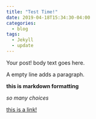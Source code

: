 ```yaml
---
title: "Test Time!"
date: 2019-04-18T15:34:30-04:00
categories:
  - blog
tags:
  - Jekyll
  - update
---
```


Your post! body text goes here.

A empty line adds a paragraph.

__this is markdown formatting__

*so many choices*

[this is a link!](https://github.com)
